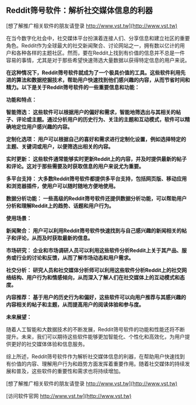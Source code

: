 ## **Reddit筛号软件：解析社交媒体信息的利器**

[想了解推广相关软件的朋友请登录 http://www.vst.tw](http://www.vst.tw)

在当今数字化社会中，社交媒体平台扮演着连接人们、分享信息和建立社区的重要角色。Reddit作为全球最大的社交新闻聚合、讨论网站之一，拥有数以亿计的用户和各种各样的主题社区。然而，要在Reddit上找到有价值的信息并不总是一件容易的事情，尤其是对于那些希望快速筛选大量数据以获得特定信息的用户来说。

**在这种情况下，Reddit筛号软件就成为了一个极具价值的工具。这些软件利用先进的算法和数据挖掘技术，帮助用户快速找到他们感兴趣的内容，从而节省时间和精力。以下是关于Reddit筛号软件的一些重要信息和功能：**

**功能和特点：**

**智能筛选： 这些软件可以根据用户的偏好和需求，智能地筛选出与其相关的帖子、评论或主题。通过分析用户的历史行为、关注的主题和互动模式，软件可以精确地定位用户感兴趣的内容。**

**定制化选项： 用户可以根据自己的喜好和需求进行定制化设置，例如选择特定的主题、关键词或用户，以便筛选出相关的内容。**

**实时更新： 这些软件通常能够实时更新Reddit上的内容，并及时提供最新的帖子和评论。这对于那些需要及时获取信息的用户来说尤为重要。**

**多平台支持： 大多数Reddit筛号软件都提供多平台支持，包括网页版、移动应用和浏览器插件，使用户可以随时随地方便地使用。**

**数据分析功能： 一些高级的Reddit筛号软件还提供数据分析功能，可以帮助用户分析和理解Reddit上的趋势、话题和用户行为。**

**使用场景：**

**新闻聚合： 用户可以利用Reddit筛号软件快速找到与自己感兴趣的新闻相关的帖子和评论，从而及时获取最新的信息。**

**市场研究： 企业和市场调研人员可以利用这些软件分析Reddit上关于其产品、服务或行业的讨论和反馈，从而了解市场动态和用户需求。**

**社交分析： 研究人员和社交媒体分析师可以利用这些软件分析Reddit上的社交网络结构、用户行为和情感倾向，从而深入了解人们在社交媒体上的互动模式和态度。**

**内容推荐： 基于用户的历史行为和偏好，这些软件可以向用户推荐与其感兴趣的内容相关的帖子和主题，从而提高用户的阅读体验和参与度。**

**未来展望：**

随着人工智能和大数据技术的不断发展，Reddit筛号软件的功能和性能还将不断提升。未来，我们可以期待这些软件能够更加智能化、个性化和高效化，为用户提供更好的社交媒体体验和信息服务。

综上所述，Reddit筛号软件作为解析社交媒体信息的利器，在帮助用户快速找到有价值的内容、理解用户行为和趋势方面发挥着重要作用。随着社交媒体的持续发展和普及，这些软件的重要性和需求也将持续增加。

[想了解推广相关软件的朋友请登录 http://www.vst.tw](http://www.vst.tw)


[访问软件官网 http://www.vst.tw](http://www.vst.tw)
